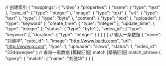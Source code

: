 // 创建索引
{
  "mappings": {
  	"video":{
    "properties": {
      "name": {
        "type": "text"
      },
      "cate_id": {
        "type": "integer"
      },
      "image": {
        "type": "text"
      },
      "url": {
        "type": "text"
      },
      "type": {
        "type": "byte"
      },
      "content": {
        "type": "text"
      },
      "uploader": {
        "type": "keyword"
      },
      "create_time": {
        "type": "integer"
      },
      "update_time": {
        "type": "integer"
      },
      "status": {
        "type": "byte"
      },
      "video_id": {
        "type": "keyword"
      },
      "duration": {
        "type": "integer"
      }
    }
  }
}
}
// 输入一条数据
{
  "name": "刘德华",
  "cate_id": 1,
  "image": "http://www.baidu.com",
  "url": "http://www.g.com",
  "type": 1,
  "uploader": "sinwo",
  "status": 1,
  "video_id": "234qweqwe"
}
// 查询一条数据 [模糊匹配] match [精确匹配] match_phrase
{
  "query": {
    "match": {
      "name": "刘德华"
    }
  }
}
